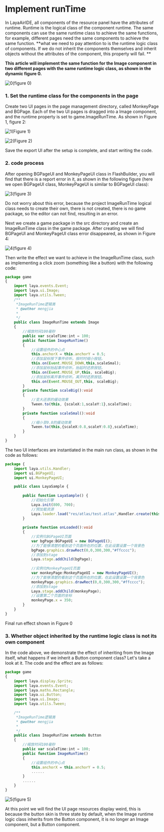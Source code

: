 # Implement runTime

In LayaAirIDE, all components of the resource panel have the attributes of runtime. Runtime is the logical class of the component runtime. The same components can use the same runtime class to achieve the same functions, for example, different pages need the same components to achieve the same function. **what we need to pay attention to is the runtime logic class of components. If we do not inherit the components themselves and inherit objects without the attributes of the component, this property will fail. **

**This article will implement the same function for the Image component in two different pages with the same runtime logic class, as shown in the dynamic figure 0.**

![0](img\0.gif)(figure 0)

### 1. Set the runtime class for the components in the page

Create two UI pages in the page management directory, called MonkeyPage and BGPage. Each of the two UI pages is dragged into a Image component, and the runtime property is set to game.ImageRunTime. As shown in Figure 1, figure 2:

![1](img\1.png)(Figure 1)

![2](img\2.png)(Figure 2)

Save the export UI after the setup is complete, and start writing the code.



### 2. code process

After opening BGPageUI and MonkeyPageUI class in FlashBuilder, you will find that there is a report error in it, as shown in the following figure (here we open BGPageUI class, MonkeyPageUI is similar to BGPageUI class):

![3](img\3.png)(figure 3)

Do not worry about this error, because the project ImageRunTime logical class needs to create their own, there is not created, there is no game package, so the editor can not find, resulting in an error.

Next we create a game package in the src directory and create an ImageRunTime class in the game package. After creating we will find BGPageUI and MonkeyPageUI class error disappeared, as shown in Figure 4:

![4](img\4.png)(figure 4)

Then write the effect we want to achieve in the ImageRunTime class, such as implementing a click zoom (something like a button) with the following code:

```typescript
package game
{
	import laya.events.Event;
	import laya.ui.Image;
	import laya.utils.Tween;
	/**
	 *ImageRunTime逻辑类 
	 * @author mengjia
	 * 
	 */
	public class ImageRunTime extends Image
	{
		//缩放时间100毫秒
		public var scaleTime:int = 100;
		public function ImageRunTime()
		{
			//设置组件的中心点
			this.anchorX = this.anchorY = 0.5;
			//添加鼠标按下事件侦听。按时时缩小按钮。
			this.on(Event.MOUSE_DOWN,this,scaleSmal);
			//添加鼠标抬起事件侦听。抬起时还原按钮。
			this.on(Event.MOUSE_UP,this, scaleBig);
			//添加鼠标离开事件侦听。离开时还原按钮。
			this.on(Event.MOUSE_OUT,this, scaleBig);
		}
		private function scaleBig():void
		{
			//变大还原的缓动效果
			Tween.to(this, {scaleX:1,scaleY:1},scaleTime);
		}
		private function scaleSmal():void
		{
			//缩小至0.8的缓动效果
			Tween.to(this,{scaleX:0.8,scaleY:0.8},scaleTime);
		}
	}
}
```

The two UI interfaces are instantiated in the main run class, as shown in the code as follows:

```typescript
package {
	import laya.utils.Handler;
	import ui.BGPageUI;
	import ui.MonkeyPageUI;

	public class LayaSample {
		
		public function LayaSample() {
			//初始化引擎
			Laya.init(800, 700);
			//预加载资源
			Laya.loader.load("res/atlas/test.atlas",Handler.create(this,onLoaded));
		}		
		
		private function onLoaded():void
		{
			//实例化BGPageUI页面
			var bgPage:BGPageUI = new BGPageUI();
			//为了能够清楚的看到这个页面所在的位置，在此设置设置一个背景色
			bgPage.graphics.drawRect(0,0,300,300,"#ffcccc");
			//添加到stage
			Laya.stage.addChild(bgPage);
			
			//实例化MonkeyPageUI页面
			var monkeyPage:MonkeyPageUI = new MonkeyPageUI();
			//为了能够清楚的看到这个页面所在的位置，在此设置设置一个背景色
			monkeyPage.graphics.drawRect(0,0,300,300,"#ffcccc");
			//添加到stage
			Laya.stage.addChild(monkeyPage);
			//设置第二个页面的坐标
			monkeyPage.x = 350;
		}
	}
}
```

Final run effect shown in Figure 0



### 3. Whether object inherited by the runtime logic class is not its own component

In the code above, we demonstrate the effect of inheriting from the Image itself, what happens if we inherit a Button component class? Let's take a look at it. The code and the effect are as follows:

```typescript
package game
{
	import laya.display.Sprite;
	import laya.events.Event;
	import laya.maths.Rectangle;
	import laya.ui.Button;
	import laya.ui.Image;
	import laya.utils.Tween;

	/**
	 *ImageRunTime逻辑类 
	 * @author mengjia
	 * 
	 */
	public class ImageRunTime extends Button
	{
		//缩放时间100毫秒
		public var scaleTime:int = 100;
		public function ImageRunTime()
		{
			//设置组件的中心点
			this.anchorX = this.anchorY = 0.5;
			......
		}
		......
	}
}
```

![5](img\5.gif)(figure 5)

At this point we will find the UI page resources display weird, this is because the button skin is three state  by default, when the Image runtime logic class inherits from the Button component, it is no longer an Image component, but a  Button component.


